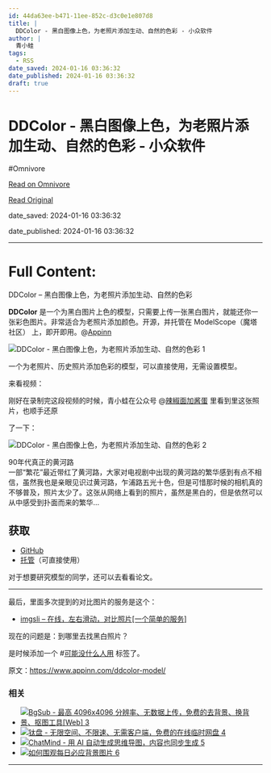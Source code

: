 ```yaml
---
id: 44da63ee-b471-11ee-852c-d3c0e1e807d8
title: |
  DDColor - 黑白图像上色，为老照片添加生动、自然的色彩 - 小众软件
author: |
  青小蛙
tags:
  - RSS
date_saved: 2024-01-16 03:36:32
date_published: 2024-01-16 03:36:32
draft: true
---
```


# DDColor - 黑白图像上色，为老照片添加生动、自然的色彩 - 小众软件
#Omnivore

[Read on Omnivore](https://omnivore.app/me/dd-color-18d126945ef)

[Read Original](https://www.appinn.com/ddcolor-model/)

date_saved: 2024-01-16 03:36:32

date_published: 2024-01-16 03:36:32

--- 

# Full Content: 

DDColor – 黑白图像上色，为老照片添加生动、自然的色彩

**DDColor** 是一个为黑白图片上色的模型，只需要上传一张黑白图片，就能还你一张彩色图片。非常适合为老照片添加颜色。开源，并托管在 ModelScope（魔塔社区） 上，即开即用。@[Appinn](https://www.appinn.com/ddcolor-model/)

![DDColor - 黑白图像上色，为老照片添加生动、自然的色彩 1](https://proxy-prod.omnivore-image-cache.app/1608x700,sShFGzmy6MxTIeVDpsJBPAFC0svNLK_QQE_tztWhL_uU/https://www.appinn.com/wp-content/uploads/2024/01/Appinn-feature-images-44.jpg "DDColor - 黑白图像上色，为老照片添加生动、自然的色彩 1")

一个为老照片、历史照片添加色彩的模型，可以直接使用，无需设置模型。

来看视频：

刚好在录制完这段视频的时候，青小蛙在公众号 @[辣椒面加酱蛋](https://mp.weixin.qq.com/s/TOeBPQbmsLGOiXJC0SAcqA) 里看到里这张照片，也顺手还原

了一下：

![DDColor - 黑白图像上色，为老照片添加生动、自然的色彩 2](https://proxy-prod.omnivore-image-cache.app/792x1176,sGQVpt3Q3DSfdDRVc-d61MYlO7BeoLGrSMsTznTttqCM/https://www.appinn.com/wp-content/uploads/2024/01/Appinn-2024-01-16-16.30.17@2x.jpg "DDColor - 黑白图像上色，为老照片添加生动、自然的色彩 2")

90年代真正的黄河路  
一部“繁花”最近带红了黄河路，大家对电视剧中出现的黄河路的繁华感到有点不相信，虽然我也是亲眼见识过黄河路，乍浦路五光十色，但是可惜那时候的相机真的不够普及，照片太少了。这张从网络上看到的照片，虽然是黑白的，但是依然可以从中感受到扑面而来的繁华…

## 获取

* [GitHub](https://github.com/piddnad/DDColor)
* [托管](https://modelscope.cn/models/damo/cv%5Fddcolor%5Fimage-colorization/summary)（可直接使用）

对于想要研究模型的同学，还可以去看看论文。

---

最后，里面多次提到的对比图片的服务是这个：

* [imgsli – 在线，左右滑动，对比照片\[一个简单的服务\]](https://www.appinn.com/imgsli/)

现在的问题是：到哪里去找黑白照片？

是时候添加一个 #[可能没什么人用](https://www.appinn.com/tag/%E5%8F%AF%E8%83%BD%E6%B2%A1%E4%BB%80%E4%B9%88%E4%BA%BA%E7%94%A8/) 标签了。

原文：https://www.appinn.com/ddcolor-model/

### 相关

* [ ![BgSub - 最高 4096x4096 分辨率、无数据上传，免费的去背景、换背景、抠图工具[Web] 3](https://proxy-prod.omnivore-image-cache.app/115x115,snAyfjl0LaAgrk-QQUfaJGJbbvZPZMgYImm1qy88VsOo/https://www.appinn.com/wp-content/uploads/2022/08/Appinn-2022-08-26T132642.284-115x115.jpg "BgSub - 最高 4096x4096 分辨率、无数据上传，免费的去背景、换背景、抠图工具[Web] 3") ](https://www.appinn.com/bgsub-online/ "BgSub – 最高 4096×4096 分辨率、无数据上传，免费的去背景、换背景、抠图工具[Web]")
* [ ![钛盘 - 无限空间、不限速、无需客户端，免费的在线临时网盘 4](https://proxy-prod.omnivore-image-cache.app/115x115,sRpK9U3ANUZHsUTDnWnmqCo90Bes6cXQoKzpfKqsyNfQ/https://www.appinn.com/wp-content/uploads/2021/08/tmp-link.jpgo_-115x115.jpg "钛盘 - 无限空间、不限速、无需客户端，免费的在线临时网盘 4") ](https://www.appinn.com/tmp-link/ "钛盘 – 无限空间、不限速、无需客户端，免费的在线临时网盘")
* [ ![ChatMind - 用 AI 自动生成思维导图，内容也同步生成 5](https://proxy-prod.omnivore-image-cache.app/115x115,sI466fwWuM8umoBXFboN9krR4Ms-ld1_IudG4HIMEtvE/https://www.appinn.com/wp-content/uploads/2023/03/chatmind.jpgo_-115x115.jpg "ChatMind - 用 AI 自动生成思维导图，内容也同步生成 5") ](https://www.appinn.com/chatmind/ "ChatMind – 用 AI 自动生成思维导图，内容也同步生成")
* [ ![如何围观每日必应背景图片 6](https://proxy-prod.omnivore-image-cache.app/115x115,sc2w1wT_3odKA5jA7iaDLAd8DAnqeaqwo_AmDrDFQq-M/https://www.appinn.com/wp-content/uploads/medium-99.jpg-115x115.png "如何围观每日必应背景图片 6") ](https://www.appinn.com/bing-photo-view-download/ "如何围观每日必应背景图片")

---


